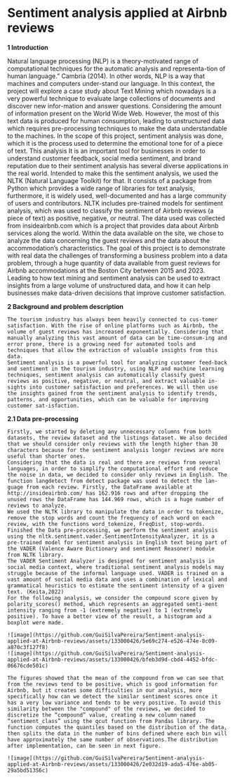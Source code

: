# Sentiment analysis applied at Airbnb reviews

**1 Introduction**

Natural language processing (NLP) is a theory-motivated range of computational techniques for the automatic analysis and representa-tion of human language.” Cambria (2014).
   In other words, NLP is a way that machines and computers under-stand our language. In this context, the project will explore a case study about Text Mining which nowadays is a very powerful technique to evaluate large collections of documents and discover new infor-mation and answer questions. Considering the amount of information present on the World Wide Web. However, the most of this text data is produced for human consumption, leading to unstructured data which requires pre-processing techniques to make the data understandable to the machines.
    In the scope of this project, sentiment analysis was done, which it is the process used to determine the emotional tone for of a piece of text. This analysis It is an important tool for businesses in order to understand customer feedback, social media sentiment, and brand reputation due to their sentiment analysis has several diverse applications in the real world.
    Intended to make this the sentiment analysis, we used the NLTK (Natural Language Toolkit) for that. It consists of a package from Python which provides a wide range of libraries for text analysis, furthermore, it is widely used, well-documented and has a large community of users and contributors. NLTK includes pre-trained models for sentiment analysis, which was used to classify the sentiment of Airbnb reviews (a piece of text) as positive, negative, or neutral.
    The data used was collected from insideairbnb.com which is a project that provides data about Airbnb services along the world. Within the data available on the site, we chose to analyze the data concerning the guest reviews and the data about the accommodation’s characteristics.
    The goal of this project is to demonstrate with real data the challenges of transforming a business problem into a data problem, through a huge quantity of data available from guest reviews for Airbnb accommodations at the Boston City between 2015 and 2023.
    Leading to how text mining and sentiment analysis can be used to extract insights from a large volume of unstructured data, and how it can help businesses make data-driven decisions that improve customer satisfaction.

**2 Background and problem description**

    The tourism industry has always been heavily connected to cus-tomer satisfaction. With the rise of online platforms such as Airbnb, the volume of guest reviews has increased exponentially. Considering that manually analyzing this vast amount of data can be time-consum-ing and error prone, there is a growing need for automated tools and techniques that allow the extraction of valuable insights from this data.
    Sentiment analysis is a powerful tool for analyzing customer feed-back and sentiment in the tourism industry, using NLP and machine learning techniques, sentiment analysis can automatically classify guest reviews as positive, negative, or neutral, and extract valuable in-sights into customer satisfaction and preferences. We will then use the insights gained from the sentiment analysis to identify trends, patterns, and opportunities, which can be valuable for improving customer sat-isfaction.

**2.1 Data pre-processing**

    Firstly, we started by deleting any unnecessary columns from both datasets, the review dataset and the listings dataset. We also decided that we should consider only reviews with the length higher than 30 characters because for the sentiment analysis longer reviews are more useful than shorter ones.
    Considering that the data is real and there are reviews from several languages, in order to simplify the computational effort and reduce the noise in data, we decided to consider only reviews in English. The function langdetect from detect package was used to detect the lan-guage from each review. Firstly, the DataFrame available at http://insideairbnb.com/ has 162.916 rows and after dropping the unused rows the DataFrame has 144.969 rows, which is a huge number of reviews to analyze.
    We used the NLTK library to manipulate the data in order to tokenize, remove the stop words and count the frequency of each word on each review, with the functions word_tokenize, FreqDist, stop-words. Finished the Data pre-processing, we perform the sentiment analysis using the nltk.sentiment.vader.SentimentIntensityAnalyzer, it is a pre-trained model for sentiment analysis in English text being part of the VADER (Valence Aware Dictionary and sentiment Reasoner) module from NLTK library.
    The VADER Sentiment Analyzer is designed for sentiment analysis in social media context, where traditional sentiment analysis models may struggle because of the informal language used. VADER is trained on a vast amount of social media data and uses a combination of lexical and grammatical heuristics to estimate the sentiment intensity of a given text. (Keita,2022)
    For the following analysis, we consider the compound score given by polarity_scores() method, which represents an aggregated senti-ment intensity ranging from -1 (extremely negative) to 1 (extremely positive). To have a better view of the result, a histogram and a boxplot were made. 
    
    ![image](https://github.com/GuiSilvaPereira/Sentiment-analysis-applied-at-Airbnb-reviews/assets/133000426/5e69c274-e526-474e-8c09-a870c3f127f8)
    ![image](https://github.com/GuiSilvaPereira/Sentiment-analysis-applied-at-Airbnb-reviews/assets/133000426/bfeb3d9d-cbd4-4452-bfdc-06676cde501c)

    The figures showed that the mean of the compound from we can see that from the reviews tend to be positive, which is good information for Airbnb, but it creates some difficulties in our analysis, more specifically how can we detect the similar sentiment scores once it has a very low variance and tends to be very positive. To avoid this similarity between the "compound" of the reviews, we decided to discretize the “compound” value, creating a new column named “sentiment_class” using the qcut function from Pandas library. The function computes the quantiles based on the distribution of the data, then splits the data in the number of bins defined where each bin will have approximately the same number of observations.The distribution after implementation, can be seen in next figure.
    
    ![image](https://github.com/GuiSilvaPereira/Sentiment-analysis-applied-at-Airbnb-reviews/assets/133000426/2e032d19-ada5-476e-ab05-29a5bd51356c)

